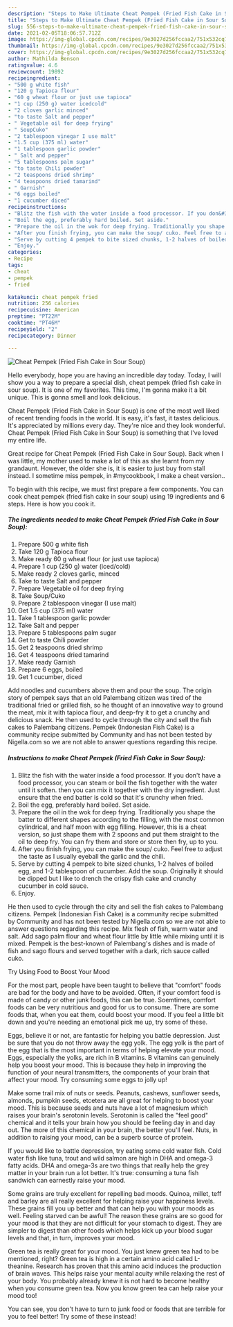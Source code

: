 ```yaml
---
description: "Steps to Make Ultimate Cheat Pempek (Fried Fish Cake in Sour Soup)"
title: "Steps to Make Ultimate Cheat Pempek (Fried Fish Cake in Sour Soup)"
slug: 556-steps-to-make-ultimate-cheat-pempek-fried-fish-cake-in-sour-soup
date: 2021-02-05T18:06:57.712Z
image: https://img-global.cpcdn.com/recipes/9e3027d256fccaa2/751x532cq70/cheat-pempek-fried-fish-cake-in-sour-soup-recipe-main-photo.jpg
thumbnail: https://img-global.cpcdn.com/recipes/9e3027d256fccaa2/751x532cq70/cheat-pempek-fried-fish-cake-in-sour-soup-recipe-main-photo.jpg
cover: https://img-global.cpcdn.com/recipes/9e3027d256fccaa2/751x532cq70/cheat-pempek-fried-fish-cake-in-sour-soup-recipe-main-photo.jpg
author: Mathilda Benson
ratingvalue: 4.6
reviewcount: 19892
recipeingredient:
- "500 g white fish"
- "120 g Tapioca flour"
- "60 g wheat flour or just use tapioca"
- "1 cup (250 g) water icedcold"
- "2 cloves garlic minced"
- "to taste Salt and pepper"
- " Vegetable oil for deep frying"
- " SoupCuko"
- "2 tablespoon vinegar I use malt"
- "1.5 cup (375 ml) water"
- "1 tablespoon garlic powder"
- " Salt and pepper"
- "5 tablespoons palm sugar"
- "to taste Chili powder"
- "2 teaspoons dried shrimp"
- "4 teaspoons dried tamarind"
- " Garnish"
- "6 eggs boiled"
- "1 cucumber diced"
recipeinstructions:
- "Blitz the fish with the water inside a food processor. If you don&#39;t have a food processor, you can steam or boil the fish together with the water until it soften. then you can mix it together with the dry ingredient. Just ensure that the end batter is cold so that it&#39;s crunchy when fried."
- "Boil the egg, preferably hard boiled. Set aside."
- "Prepare the oil in the wok for deep frying. Traditionally you shape the batter to different shapes according to the filling, with the most common cylindrical, and half moon with egg filling. However, this is a cheat version, so just shape them with 2 spoons and put them straight to the oil to deep fry. You can fry them and store or store then fry, up to you."
- "After you finish frying, you can make the soup/ cuko. Feel free to adjust the taste as I usually eyeball the garlic and the chili."
- "Serve by cutting 4 pempek to bite sized chunks, 1-2 halves of boiled egg, and 1-2 tablespoon of cucumber. Add the soup. Originally it should be dipped but I like to drench the crispy fish cake and crunchy cucumber in cold sauce."
- "Enjoy."
categories:
- Recipe
tags:
- cheat
- pempek
- fried

katakunci: cheat pempek fried 
nutrition: 256 calories
recipecuisine: American
preptime: "PT22M"
cooktime: "PT46M"
recipeyield: "2"
recipecategory: Dinner

---
```



![Cheat Pempek (Fried Fish Cake in Sour Soup)](https://img-global.cpcdn.com/recipes/9e3027d256fccaa2/751x532cq70/cheat-pempek-fried-fish-cake-in-sour-soup-recipe-main-photo.jpg)

Hello everybody, hope you are having an incredible day today. Today, I will show you a way to prepare a special dish, cheat pempek (fried fish cake in sour soup). It is one of my favorites. This time, I'm gonna make it a bit unique. This is gonna smell and look delicious.

Cheat Pempek (Fried Fish Cake in Sour Soup) is one of the most well liked of recent trending foods in the world. It is easy, it's fast, it tastes delicious. It's appreciated by millions every day. They're nice and they look wonderful. Cheat Pempek (Fried Fish Cake in Sour Soup) is something that I've loved my entire life.

Great recipe for Cheat Pempek (Fried Fish Cake in Sour Soup). Back when I was little, my mother used to make a lot of this as she learnt from my grandaunt. However, the older she is, it is easier to just buy from stall instead. I sometime miss pempek, in #mycookbook, I make a cheat version..


To begin with this recipe, we must first prepare a few components. You can cook cheat pempek (fried fish cake in sour soup) using 19 ingredients and 6 steps. Here is how you cook it.

<!--inarticleads1-->

##### The ingredients needed to make Cheat Pempek (Fried Fish Cake in Sour Soup):

1. Prepare 500 g white fish
1. Take 120 g Tapioca flour
1. Make ready 60 g wheat flour (or just use tapioca)
1. Prepare 1 cup (250 g) water (iced/cold)
1. Make ready 2 cloves garlic, minced
1. Take to taste Salt and pepper
1. Prepare  Vegetable oil for deep frying
1. Take  Soup/Cuko
1. Prepare 2 tablespoon vinegar (I use malt)
1. Get 1.5 cup (375 ml) water
1. Take 1 tablespoon garlic powder
1. Take  Salt and pepper
1. Prepare 5 tablespoons palm sugar
1. Get to taste Chili powder
1. Get 2 teaspoons dried shrimp
1. Get 4 teaspoons dried tamarind
1. Make ready  Garnish
1. Prepare 6 eggs, boiled
1. Get 1 cucumber, diced


Add noodles and cucumbers above them and pour the soup. The origin story of pempek says that an old Palembang citizen was tired of the traditional fried or grilled fish, so he thought of an innovative way to ground the meat, mix it with tapioca flour, and deep-fry it to get a crunchy and delicious snack. He then used to cycle through the city and sell the fish cakes to Palembang citizens. Pempek (Indonesian Fish Cake) is a community recipe submitted by Community and has not been tested by Nigella.com so we are not able to answer questions regarding this recipe. 

<!--inarticleads2-->

##### Instructions to make Cheat Pempek (Fried Fish Cake in Sour Soup):

1. Blitz the fish with the water inside a food processor. If you don&#39;t have a food processor, you can steam or boil the fish together with the water until it soften. then you can mix it together with the dry ingredient. Just ensure that the end batter is cold so that it&#39;s crunchy when fried.
1. Boil the egg, preferably hard boiled. Set aside.
1. Prepare the oil in the wok for deep frying. Traditionally you shape the batter to different shapes according to the filling, with the most common cylindrical, and half moon with egg filling. However, this is a cheat version, so just shape them with 2 spoons and put them straight to the oil to deep fry. You can fry them and store or store then fry, up to you.
1. After you finish frying, you can make the soup/ cuko. Feel free to adjust the taste as I usually eyeball the garlic and the chili.
1. Serve by cutting 4 pempek to bite sized chunks, 1-2 halves of boiled egg, and 1-2 tablespoon of cucumber. Add the soup. Originally it should be dipped but I like to drench the crispy fish cake and crunchy cucumber in cold sauce.
1. Enjoy.


He then used to cycle through the city and sell the fish cakes to Palembang citizens. Pempek (Indonesian Fish Cake) is a community recipe submitted by Community and has not been tested by Nigella.com so we are not able to answer questions regarding this recipe. Mix flesh of fish, warm water and salt. Add sago palm flour and wheat flour little by little while mixing until it is mixed. Pempek is the best-known of Palembang&#39;s dishes and is made of fish and sago flours and served together with a dark, rich sauce called cuko. 

Try Using Food to Boost Your Mood


For the most part, people have been taught to believe that "comfort" foods are bad for the body and have to be avoided. Often, if your comfort food is made of candy or other junk foods, this can be true. Soemtimes, comfort foods can be very nutritious and good for us to consume. There are some foods that, when you eat them, could boost your mood. If you feel a little bit down and you're needing an emotional pick me up, try some of these.

Eggs, believe it or not, are fantastic for helping you battle depression. Just be sure that you do not throw away the egg yolk. The egg yolk is the part of the egg that is the most important in terms of helping elevate your mood. Eggs, especially the yolks, are rich in B vitamins. B vitamins can genuinely help you boost your mood. This is because they help in improving the function of your neural transmitters, the components of your brain that affect your mood. Try consuming some eggs to jolly up!

Make some trail mix of nuts or seeds. Peanuts, cashews, sunflower seeds, almonds, pumpkin seeds, etcetera are all great for helping to boost your mood. This is because seeds and nuts have a lot of magnesium which raises your brain's serotonin levels. Serotonin is called the "feel good" chemical and it tells your brain how you should be feeling day in and day out. The more of this chemical in your brain, the better you'll feel. Nuts, in addition to raising your mood, can be a superb source of protein.

If you would like to battle depression, try eating some cold water fish. Cold water fish like tuna, trout and wild salmon are high in DHA and omega-3 fatty acids. DHA and omega-3s are two things that really help the grey matter in your brain run a lot better. It's true: consuming a tuna fish sandwich can earnestly raise your mood. 

Some grains are truly excellent for repelling bad moods. Quinoa, millet, teff and barley are all really excellent for helping raise your happiness levels. These grains fill you up better and that can help you with your moods as well. Feeling starved can be awful! The reason these grains are so good for your mood is that they are not difficult for your stomach to digest. They are simpler to digest than other foods which helps kick up your blood sugar levels and that, in turn, improves your mood.

Green tea is really great for your mood. You just knew green tea had to be mentioned, right? Green tea is high in a certain amino acid called L-theanine. Research has proven that this amino acid induces the production of brain waves. This helps raise your mental acuity while relaxing the rest of your body. You probably already knew it is not hard to become healthy when you consume green tea. Now you know green tea can help raise your mood too!

You can see, you don't have to turn to junk food or foods that are terrible for you to feel better! Try some of these instead!


